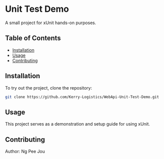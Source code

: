 # Unit Test Demo
A small project for xUnit hands-on purposes.

## Table of Contents
- [Installation](#installation)
- [Usage](#usage)
- [Contributing](#contributing)

## Installation
To try out the project, clone the repository:

```bash
git clone https://github.com/Kerry-Logistics/WebApi-Unit-Test-Demo.git
```

## Usage
This project serves as a demonstration and setup guide for using xUnit.

## Contributing
Author: Ng Pee Jou

